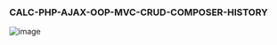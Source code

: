 ### CALC-PHP-AJAX-OOP-MVC-CRUD-COMPOSER-HISTORY
![image](https://user-images.githubusercontent.com/55090151/234926432-b5bea092-d558-40af-9ce5-19a687311370.png)
